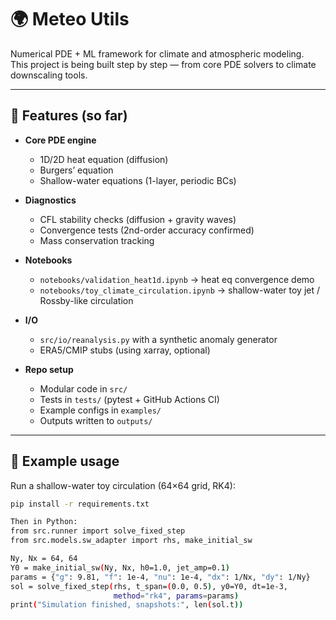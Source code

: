 # 🌍 Meteo Utils

Numerical PDE + ML framework for climate and atmospheric modeling.  
This project is being built step by step — from core PDE solvers to climate downscaling tools.

---

## 🚀 Features (so far)

- **Core PDE engine**
  - 1D/2D heat equation (diffusion)
  - Burgers’ equation
  - Shallow-water equations (1-layer, periodic BCs)

- **Diagnostics**
  - CFL stability checks (diffusion + gravity waves)
  - Convergence tests (2nd-order accuracy confirmed)
  - Mass conservation tracking

- **Notebooks**
  - `notebooks/validation_heat1d.ipynb` → heat eq convergence demo
  - `notebooks/toy_climate_circulation.ipynb` → shallow-water toy jet / Rossby-like circulation

- **I/O**
  - `src/io/reanalysis.py` with a synthetic anomaly generator
  - ERA5/CMIP stubs (using xarray, optional)

- **Repo setup**
  - Modular code in `src/`
  - Tests in `tests/` (pytest + GitHub Actions CI)
  - Example configs in `examples/`
  - Outputs written to `outputs/`

---

## 📂 Example usage

Run a shallow-water toy circulation (64×64 grid, RK4):

```bash
pip install -r requirements.txt

Then in Python:
from src.runner import solve_fixed_step
from src.models.sw_adapter import rhs, make_initial_sw

Ny, Nx = 64, 64
Y0 = make_initial_sw(Ny, Nx, h0=1.0, jet_amp=0.1)
params = {"g": 9.81, "f": 1e-4, "nu": 1e-4, "dx": 1/Nx, "dy": 1/Ny}
sol = solve_fixed_step(rhs, t_span=(0.0, 0.5), y0=Y0, dt=1e-3,
                       method="rk4", params=params)
print("Simulation finished, snapshots:", len(sol.t))